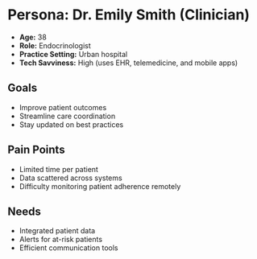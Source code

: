 # Persona: Dr. Emily Smith (Clinician)

- **Age:** 38
- **Role:** Endocrinologist
- **Practice Setting:** Urban hospital
- **Tech Savviness:** High (uses EHR, telemedicine, and mobile apps)

## Goals
- Improve patient outcomes
- Streamline care coordination
- Stay updated on best practices

## Pain Points
- Limited time per patient
- Data scattered across systems
- Difficulty monitoring patient adherence remotely

## Needs
- Integrated patient data
- Alerts for at-risk patients
- Efficient communication tools 